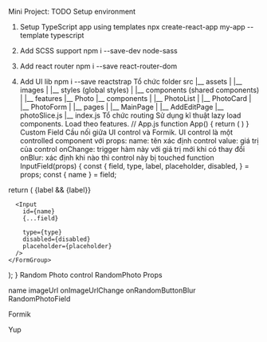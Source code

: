 
Mini Project: TODO
Setup environment

1. Setup TypeScript app using templates
npx create-react-app my-app --template typescript

2. Add SCSS support
npm i --save-dev node-sass
3. Add react router
npm i --save react-router-dom
4. Add UI lib
npm i --save reactstrap
Tổ chức folder
src
|__ assets
|  |__ images
|  |__ styles (global styles) 
|
|__ components (shared components)
|
|__ features
  |__ Photo
    |__ components
    |  |__ PhotoList
    |  |__ PhotoCard
    |  |__ PhotoForm
    |
    |__ pages
    |  |__ MainPage
    |  |__ AddEditPage
    |__ photoSlice.js
    |__ index.js
Tổ chức routing
Sử dụng kĩ thuật lazy load components.
Load theo features.
// App.js
function App() {
  return (
    <BrowserRouter>
      <Switch>
        <Route path="/photos" component={Photo} />
        <Route path="/user" component={User} />
        <Route component={NotFound} />
      </Switch>
    </BrowserRouter>
  )
}
Custom Field
Cầu nối giữa UI control và Formik.
UI control là một controlled component với props:
name: tên xác định control
value: giá trị của control
onChange: trigger hàm này với giá trị mới khi có thay đổi
onBlur: xác định khi nào thì control này bị touched
function InputField(props) {
  const {
    field,
    type, label, placeholder, disabled,
  } = props;
  const { name } = field;

  return (
    <FormGroup>
      {label && <Label for={name}>{label}</Label>}

      <Input
        id={name}
        {...field}

        type={type}
        disabled={disabled}
        placeholder={placeholder}
      />
    </FormGroup>
  );
}
Random Photo control
RandomPhoto Props

name
imageUrl
onImageUrlChange
onRandomButtonBlur
RandomPhotoField

Formik

Yup
